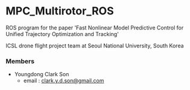# MPC_Multirotor_ROS

ROS program for the paper 'Fast Nonlinear Model Predictive Control for Unified Trajectory Optimization and Tracking'

ICSL drone flight project team at Seoul National University, South Korea

### Members ###
+ Youngdong Clark Son  
  * email : clark.y.d.son@gmail.com
